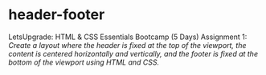 # header-footer
LetsUpgrade: HTML &amp; CSS Essentials Bootcamp (5 Days)
Assignment 1:
    *Create a layout where the header is fixed at the top of the viewport, the content is centered horizontally and vertically, and the footer is fixed at the bottom of the viewport using HTML and CSS.*
